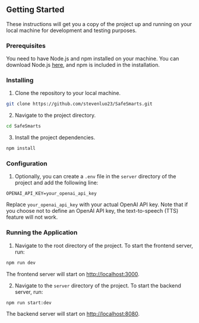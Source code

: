 ## Getting Started

These instructions will get you a copy of the project up and running on your local machine for development and testing purposes.

### Prerequisites

You need to have Node.js and npm installed on your machine. You can download Node.js [here](https://nodejs.org/en/download/), and npm is included in the installation.

### Installing

1. Clone the repository to your local machine.

```bash
git clone https://github.com/stevenluo23/SafeSmarts.git
```

2. Navigate to the project directory.

```bash
cd SafeSmarts
```

3. Install the project dependencies.

```bash
npm install
```

### Configuration

1. Optionally, you can create a `.env` file in the `server` directory of the project and add the following line:

```
OPENAI_API_KEY=your_openai_api_key
```

Replace `your_openai_api_key` with your actual OpenAI API key. Note that if you choose not to define an OpenAI API key, the text-to-speech (TTS) feature will not work.

### Running the Application

1. Navigate to the root directory of the project. To start the frontend server, run:

```bash
npm run dev
```

The frontend server will start on [http://localhost:3000](http://localhost:3000).

2. Navigate to the `server` directory of the project. To start the backend server, run:

```bash
npm run start:dev
```

The backend server will start on [http://localhost:8080](http://localhost:8080).
